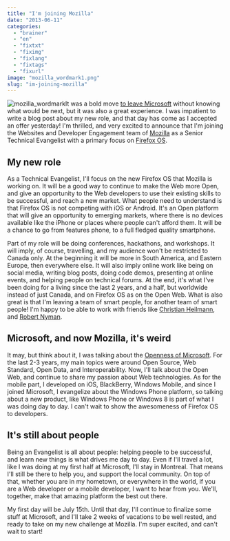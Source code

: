 ```yaml
---
title: "I'm joining Mozilla"
date: "2013-06-11"
categories: 
  - "brainer"
  - "en"
  - "fixtxt"
  - "fiximg"
  - "fixlang"
  - "fixtags"
  - "fixurl"
image: "mozilla_wordmark1.png"
slug: "im-joining-mozilla"
---
```


![mozilla_wordmark](images/mozilla_wordmark1.png)It was a bold move [to leave Microsoft](http://fred.dev/im-leaving-microsoft-looking-for-a-new-opportunity/ "I’m leaving Microsoft, looking for a new opportunity") without knowing what would be next, but it was also a great experience. I was impatient to write a blog post about my new role, and that day has come as I accepted an offer yesterday! I'm thrilled, and very excited to announce that I'm joining the Websites and Developer Engagement team of [Mozilla](https://www.mozilla.org/en-US/) as a Senior Technical Evangelist with a primary focus on [Firefox OS](https://www.mozilla.org/en-US/firefox/partners/#).

## My new role

As a Technical Evangelist, I'll focus on the new Firefox OS that Mozilla is working on. It will be a good way to continue to make the Web more Open, and give an opportunity to the Web developers to use their existing skills to be successful, and reach a new market. What people need to understand is that Firefox OS is not competing with iOS or Android. It's an Open platform that will give an opportunity to emerging markets, where there is no devices available like the iPhone or places where people can't afford them. It will be a chance to go from features phone, to a full fledged quality smartphone.

Part of my role will be doing conferences, hackathons, and workshops. It will imply, of course, travelling, and my audience won't be restricted to Canada only. At the beginning it will be more in South America, and Eastern Europe, then everywhere else. It will also imply online work like being on social media, writing blog posts, doing code demos, presenting at online events, and helping people on technical forums. At the end, it's what I've been doing for a living since the last 2 years, and a half, but worldwide instead of just Canada, and on Firefox OS as on the Open Web. What is also great is that I'm leaving a team of smart people, for another team of smart people! I'm happy to be able to work with friends like [Christian Heilmann](https://christianheilmann.com/), and [Robert Nyman](https://robertnyman.com/).

## Microsoft, and now Mozilla, it's weird

It may, but think about it, I was talking about the [Openness of Microsoft](https://web.archive.org/web/20130628080719/http://www.webnotwar.ca/). For the last 2-3 years, my main topics were around Open Source, Web Standard, Open Data, and Interoperability. Now, I'll talk about the Open Web, and continue to share my passion about Web technologies. As for the mobile part, I developed on iOS, BlackBerry, Windows Mobile, and since I joined Microsoft, I evangelize about the Windows Phone platform, so talking about a new product, like Windows Phone or Windows 8 is part of what I was doing day to day. I can't wait to show the awesomeness of Firefox OS to developers.

## It's still about people

Being an Evangelist is all about people: helping people to be successful, and learn new things is what drives me day to day. Even if I'll travel a lot, like I was doing at my first half at Microsoft, I'll stay in Montreal. That means I'll still be there to help you, and support the local community. On top of that, whether you are in my hometown, or everywhere in the world, if you are a Web developer or a mobile developer, I want to hear from you. We'll, together, make that amazing platform the best out there.

My first day will be July 15th. Until that day, I'll continue to finalize some stuff at Microsoft, and I'll take 2 weeks of vacations to be well rested, and ready to take on my new challenge at Mozilla. I'm super excited, and can't wait to start!
